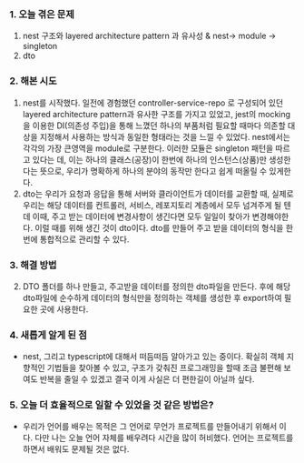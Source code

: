 
### **1. 오늘 겪은 문제**

1. nest 구조와 layered architecture pattern 과 유사성
   & nest-> module -> singleton
2. dto


### **2. 해본 시도**
1. nest를 시작했다. 일전에 경험했던 controller-service-repo 로 구성되어 있던 layered architecture pattern과 유사한 구조를 가지고 있었고, jest의 mocking을 이용한 DI(의존성 주입)을 통해 느꼈던 하나의 부품처럼 필요할 때마다 의존할 대상을 지정해서 사용하는 방식과 동일한 형태라는 것을 느낄 수 있었다. 
   nest에서는 각각의 가장 큰영역을 module로 구분한다. 이러한 모듈은 singleton 패턴을 따르고 있다는 데, 이는 하나의 클래스(공장)이 한번에 하나의 인스턴스(상품)만 생성한다는 뜻으로, 우리가 명확하게 하나의 분야의 동작만 한다고 쉽게 떠올릴 수 있게한다.
2. dto는 우리가 요청과 응답을 통해 서버와 클라이언트가 데이터를 교환할 때, 실제로 우리는 해당 데이터를 컨트롤러, 서비스, 레포지토리 계층에서 모두 넘겨주게 될 텐데 이때, 주고 받는 데이터에 변경사항이 생긴다면 모두 일일이 찾아가 변경해야한다. 이럴 때를 위해 생긴 것이 dto이다. dto를 만들어 주고 받을 데이터의 형식을 한번에 통합적으로 관리할 수 있다.


### **3. 해결 방법**
2. DTO 폴더를 하나 만들고, 주고받을 데이터를 정의한 dto파일을 만든다. 후에 해당 dto파일에 순수하게 데이터의 형식만을 정의하는 객체를 생성한 후 export하여 필요한 곳에 사용한다.

### **4. 새롭게 알게 된 점**
-  nest, 그리고 typescript에 대해서 떠듬떠듬 알아가고 있는 중이다. 확실히 객체 지향적인 기법들을 찾아볼 수 있고, 구조가 갖춰진 프로그래밍을 할때 조금 불편해 보여도 반복을 줄일 수 있겠고 결국 이게 사실은 더 편한길이 아닐까 싶다.


### **5. 오늘 더 효율적으로 일할 수 있었을 것 같은 방법은?**
- 우리가 언어를 배우는 목적은 그 언어로 무언가 프로젝트를 만들어내기 위해서 이다. 다만 나는 오늘 언어 자체를 배우려다 시간을 많이 허비했다. 언어는 프로젝트를 하면서 배워도 문제될 것은 없다.
